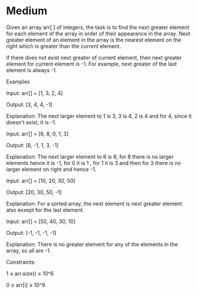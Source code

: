 # Medium

Given an array arr[ ] of integers, the task is to find the next greater element for each element of the array in order of their appearance in the array. Next greater element of an element in the array is the nearest element on the right which is greater than the current element.

If there does not exist next greater of current element, then next greater element for current element is -1. For example, next greater of the last element is always -1.

Examples

Input: arr[] = [1, 3, 2, 4]

Output: [3, 4, 4, -1]

Explanation: The next larger element to 1 is 3, 3 is 4, 2 is 4 and for 4, since it doesn't exist, it is -1.

Input: arr[] = [6, 8, 0, 1, 3]

Output: [8, -1, 1, 3, -1]

Explanation: The next larger element to 6 is 8, for 8 there is no larger elements hence it is -1, for 0 it is 1 , for 1 it is 3 and then for 3 there is no larger element on right and hence -1.

Input: arr[] = [10, 20, 30, 50]

Output: [20, 30, 50, -1]

Explanation: For a sorted array, the next element is next greater element also exxept for the last element.

Input: arr[] = [50, 40, 30, 10]

Output: [-1, -1, -1, -1]

Explanation: There is no greater element for any of the elements in the array, so all are -1.


Constraints:

1 ≤ arr.size() ≤ 10^6

0 ≤ arr[i] ≤ 10^9
